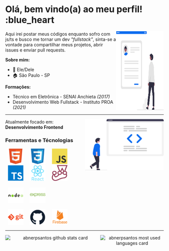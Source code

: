 # Olá, bem vindo(a) ao meu perfil! :blue_heart

<img src="./assets/cv.svg" align="right" width="30%" height="250">

Aqui irei postar meus códigos enquanto sofro com js/ts e busco me tornar um dev *"fullstack"*, sinta-se a vontade para compartilhar meus projetos, abrir issues e enviar pull requests.

**Sobre mim:**

- :man: Ele/Dele
- :house: São Paulo - SP

**Formações:**

- Técnico em Eletrônica - SENAI Anchieta *(2017)*
- Desenvolvimento Web Fullstack - Instituto PROA *(2021)*

---

<img src="./assets/code.svg" align="right" width="250">

Atualmente focado em: **Desenvolvimento Frontend**

### Ferramentas e Técnologias

<div>
    <img src="/assets/techSvg/html5.svg" title="HTML5" width="50" hspace="8"/>
    <img src="/assets/techSvg/css3.svg" title="CSS3"width="50" hspace="8"/>
    <img src="/assets/techSvg/javascript.svg" title="Javascript"width="50" hspace="8"/>
    <img src="/assets/techSvg/typescript.svg" title="Typescript" width="50" hspace="8"/>
    <img src="/assets/techSvg/react.svg" title="React" width="50" hspace="8"/>
    <img src="/assets/techSvg/jest.svg" title="Jest" width="50" hspace="8"/>
</div>
<br>
<div>
    <img src="/assets/techSvg/node.svg" title="NodeJS" width="50" hspace="8"/>
    <img src="/assets/techSvg/express.svg" title="ExpressJS" width="50" hspace="8"/>
</div>
<br>
<div>
    <img src="/assets/techSvg/git.svg" title="GIT" width="50" hspace="8"/>
    <img src="/assets/techSvg/github.svg" title="GitHub" width="50" hspace="8"/>
    <img src="/assets/techSvg/firebase.svg" title="Firebase" width="50" hspace="8"/>
</div>

---

<div align="center">
    <img  align="left" width="60%" height="300" src="https://github-readme-stats.vercel.app/api?username=abnerpsantos&show_icons=true&theme=transparent&rank_icon=github" alt="abnerpsantos github stats card" />
    <img align="right" width="40%" height="300" src="https://github-readme-stats.vercel.app/api/top-langs/?username=abnerpsantos&show_icons=true&theme=transparent&layout=donut" alt="abnerpsantos most used languages card" />
</div>
